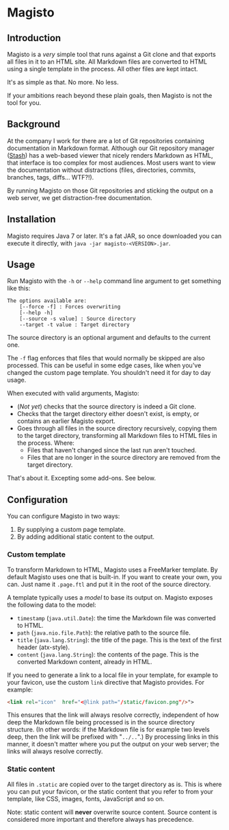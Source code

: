 # Magisto

## Introduction

Magisto is a *very* simple tool that runs against a Git clone and that exports all files in it to an HTML site. All Markdown files are converted to HTML using a single template in the process. All other files are kept intact.

It's as simple as that. No more. No less.

If your ambitions reach beyond these plain goals, then Magisto is not the tool for you.

## Background

At the company I work for there are a lot of Git repositories containing documentation in Markdown format. Although our Git repository manager ([Stash](http://www.atlassian.com/stash)) has a web-based viewer that nicely renders Markdown as HTML, that interface is too complex for most audiences. Most users want to view the documentation without distractions (files, directories, commits, branches, tags, diffs... WTF?!).

By running Magisto on those Git repositories and sticking the output on a web server, we get distraction-free documentation.

## Installation

Magisto requires Java 7 or later. It's a fat JAR, so once downloaded you can execute it directly, with `java -jar magisto-<VERSION>.jar`.

## Usage

Run Magisto with the `-h` or `--help` command line argument to get something like this:

```raw
The options available are:
	[--force -f] : Forces overwriting
	[--help -h]
	[--source -s value] : Source directory
	--target -t value : Target directory
```

The source directory is an optional argument and defaults to the current one.

The `-f` flag enforces that files that would normally be skipped are also processed. This can be useful in some edge cases, like when you've changed the custom page template. You shouldn't need it for day to day usage.

When executed with valid arguments, Magisto:

* (*Not yet*) checks that the source directory is indeed a Git clone.
* Checks that the target directory either doesn't exist, is empty, or contains an earlier Magisto export.
* Goes through all files in the source directory recursively, copying them to the target directory, transforming all Markdown files to HTML files in the process. Where:
    * Files that haven't changed since the last run aren't touched.
    * Files that are no longer in the source directory are removed from the target directory.

That's about it. Excepting some add-ons. See below.

## Configuration

You can configure Magisto in two ways:

1. By supplying a custom page template.
2. By adding additional static content to the output.

### Custom template

To transform Markdown to HTML, Magisto uses a FreeMarker template. By default Magisto uses one that is built-in. If you want to create your own, you can. Just name it `.page.ftl` and put it in the root of the source directory.

A template typically uses a *model* to base its output on. Magisto exposes the following data to the model:

* `timestamp` (`java.util.Date`): the time the Markdown file was converted to HTML.
* `path` (`java.nio.file.Path`): the relative path to the source file.
* `title` (`java.lang.String`): the title of the page. This is the text of the first header (atx-style).
* `content` (`java.lang.String`): the contents of the page. This is the converted Markdown content, already in HTML.

If you need to generate a link to a local file in your template, for example to your favicon, use the custom `link` directive that Magisto provides. For example:

```html
<link rel="icon"  href="<@link path="/static/favicon.png"/>">
```

This ensures that the link will always resolve correctly, independent of how deep the Markdown file being processed is in the source directory structure. (In other words: if the Markdown file is for example two levels deep, then the link will be prefixed with "`../..`".) By processing links in this manner, it doesn't matter where you put the output on your web server; the links will always resolve correctly.

### Static content

All files in `.static` are copied over to the target directory as is. This is where you can put your favicon, or the static content that you refer to from your template, like CSS, images, fonts, JavaScript and so on.

Note: static content will **never** overwrite source content. Source content is considered more important and therefore always has precedence.

